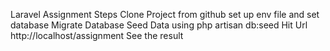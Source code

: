 Laravel Assignment Steps
Clone Project from github
set up env file and set database
Migrate Database
Seed Data using php artisan db:seed
 Hit Url http://localhost/assignment
See the result
